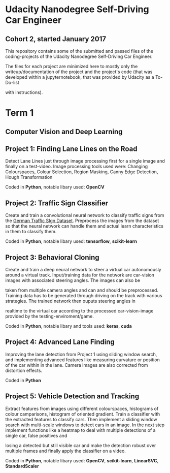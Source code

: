 # Udacity Nanodegree Self-Driving Car Engineer
## Cohort 2, started January 2017

This repository contains some of the submitted and passed files of the coding-projects of the Udacity Nanodegree Self-Driving Car Engineer.

The files for each project are minimized here to mostly only the writeup/documentation of the project and the project's code (that was developed within a jupyternotebook, that was provided by Udacity as a To-Do-list 

with instructions).

# Term 1
## Computer Vision and Deep Learning

## Project 1: Finding Lane Lines on the Road
Detect Lane Lines just through image processing first for a single image and finally on a test-video.
Image processing tools used were: Changing Colourspaces, Colour Selection, Region Masking, Canny Edge Detection, Hough Transformation

Coded in **Python**, notable libary used: **OpenCV**

## Project 2: Traffic Sign Classifier
Create and train a convolutional neural network to classify traffic signs from the [German Traffic SIgn Dataset](http://benchmark.ini.rub.de/?section=gtsrb&subsection=dataset).
Preprocess the images from the dataset so that the neural network can handle them and actual learn characteristics in them to classify them.

Coded in **Python**, notable libary used: **tensorflow**, **scikit-learn**

## Project 3: Behavioral Cloning

Create and train a deep neural network to steer a virtual car autonomously around a virtual track. Input/training data for the network are car-vision images with associated steering angles. The images can also be 

taken from multiple camera angles and can and should be preprocessed. Training data has to be generated through driving on the track with various strategies. The trained network then ouputs steering angles in 

realtime to the virtual car according to the processed car-vision-image provided by the testing-enviroment/game.

Coded in **Python**, notable libary and tools used: **keras**, **cuda**

## Project 4: Advanced Lane Finding
Improving the lane detection from Project 1 using sliding window search, and implementing advanced features like measuring curvature or position of the car within in the lane.
Camera images are also corrected from distortion effects.

Coded in **Python**

## Project 5: Vehicle Detection and Tracking
Extract features from images using different colourspaces, histograms of colour camparisons, histogram of oriented gradient. Train a classifier with the extracted features to classify cars.
Then implement a sliding window search with multi-scale windows to detect cars in an image. In the next step implement functions like a heatmap to deal with multiple detections of a single car, false positives and 

losing a detected but still visible car and make the detection robust over multiple frames and finally apply the classifier on a video.

Coded in **Python**, notable libary used:  **OpenCV**, **scikit-learn**, **LinearSVC**, **StandardScaler**
